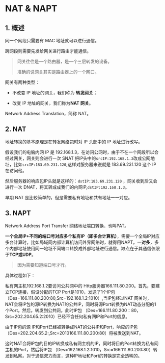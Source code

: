 # NAT & NAPT

## 1. 概述

同一个网段只需要有 MAC 地址就可以进行通信。

跨网段则需要先发给网关进行路由才能通信。

> 网关往往是一个路由器，是一个三层转发的设备。
>
> 准确的说网关其实是路由器上的一个网口。



网关有两种类型：

* 不改变 IP 地址的网关，我们称为 **转发网关**；

* 改变 IP 地址的网关，我们称为**NAT 网关**。

Network Address Translation，简称 NAT。





## 2. NAT

 地址转换的基本原理是在转发网络包时对 IP 头部中的 IP 地址进行改写。

假设我们的电脑内网 IP 是 192.168.1.3，在访问公网时，由于不在一个网段所以会经过网关，网关则会进行一次 SNAT 把IP头中的`srcIP:192.168.1.3`改成公网地址，比如`srcIP:183.69.231.120`,这样对服务器来说就是 183.69.231.120 这个 IP 在访问他。

然后服务器的响应包IP头就是这样的：`dstIP:183.69.231.120` ，网关收到后又会进行一次 DNAT，将其转成成我们的内网IP,`dstIP:192.168.1.3`。



早期 NAT 是比较简单的，但是需要私有地址和共有地址一一对应。



## 3. NAPT

Network Address Port Transfer 网络地址端口转换，也叫PAT。

**一个全局IP+不同的端口号对应多个私有IP（即多台计算机）**，需要一个全局IP对应多台计算时，比如局域网内部计算机访问外界网络时，就得用NAPT。**一对多**，多个内部地址使用同一地址不同端口转换成外部地址进行通信。缺点在于其通信仅限于**TCP或UDP**。

> 因为需要知道端口号才行。



具体过程如下：

私有网主机192.168.1.2要访问公共网中的 Http服务器166.111.80.200。首先，要建立TCP连接，假设分配的TCP Port是1010，发送了1个IP包（Des=166.111.80.200:80,Src=192.168.1.2:1010）,当IP包经过NAT 网关时，NAT会将IP包的源IP转换为NAT的公共IP，同时将源Port转换为NAT动态分配的1个Port。然后，转发到公共网，此时IP包 （Des=166.111.80.200：80，Src=202.204.65.2:2010）已经不含任何私有网IP和Port的信息。

由于IP包的源 IP和Port已经被转换成NAT的公共IP和Port，响应的IP包 （Des=202.204.65.2:,Src=2010166.111.80.200:80）将被发送到NAT。

这时NAT会将IP包的目的IP转换成私有网主机的IP，同时将目的Port转换为私有网主机的Port，然后将IP包 （Des=192.168.1.2:1010，Src=166.111.80.200:80）转发到私网。对于通信双方而言，这种IP地址和Port的转换是完全透明的。
